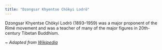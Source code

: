 ```yaml
---
title: "Dzongsar Khyentse Chökyi Lodrö"
---
```


Dzongsar Khyentse Chökyi Lodrö (1893–1959) was a major proponent of the Rimé movement and was a teacher of many of the major figures in 20th-century Tibetan Buddhism.


_~ Adapted from [Wikipedia](https://en.wikipedia.org/wiki/Dzongsar_Khyentse_Ch%C3%B6kyi_Lodr%C3%B6)_
